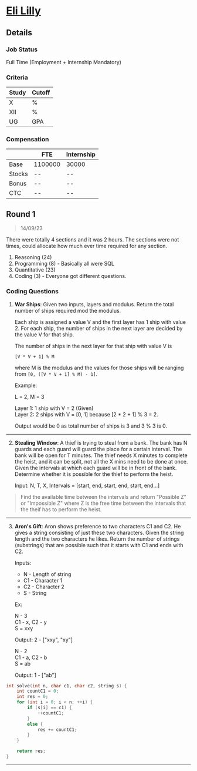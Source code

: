 # [Eli Lilly](https://www.lilly.com/)

## Details

### Job Status

Full Time (Employment + Internship Mandatory)

### Criteria

|Study|Cutoff|
|-----|------|
|X|%|
|XII|%|
|UG|GPA|

[comment]: # (Any other details go under this. This is a comment)

### Compensation

||FTE|Internship|
|--|-----|------|
|Base|1100000|30000|
|Stocks|--|--|
|Bonus|--|--|
|CTC|--|--|

[comment]: # (Details about the rounds go under this comment.)

## Round 1

> 14/09/23

[comment]: # (Summary of the sections and experience below this comment.)

There were totally 4 sections and it was 2 hours. The sections were not times, could allocate how much ever time required for any section.

1. Reasoning (24)
2. Programming (8) - Basically all were SQL
3. Quantitative (23)
4. Coding (3) - Everyone got different questions.

### Coding Questions

1. **War Ships**: Given two inputs, layers and modulus. Return the total number of ships required mod the modulus.

    Each ship is assigned a value V and the first layer has 1 ship with value 2. For each ship, the number of ships in the next layer are decided by the value V for that ship.

    The number of ships in the next layer for that ship with value V is

    `[V * V + 1] % M`

    where M is the modulus and the values for those ships will be ranging from `[0, ([V * V + 1] % M) - 1]`.

    Example:

    L = 2, M = 3

    Layer 1: 1 ship with V = 2 (Given)\
    Layer 2: 2 ships with V = [0, 1] because [2 * 2 + 1] % 3 = 2.

    Output would be 0 as total number of ships is 3 and 3 % 3 is 0.

[comment]: # (Add any resources or links or code to this question under this comment.)

---

2. **Stealing Window**: A thief is trying to steal from a bank. The bank has N guards and each guard will guard the place for a certain interval. The bank will be open for T minutes. The thief needs X minutes to complete the heist, and it can be split, not all the X mins need to be done at once. Given the intervals at which each guard will be in front of the bank. Determine whether it is possible for the thief to perform the heist.

    Input: N, T, X, Intervals = [start, end, start, end, start, end...]

> Find the available time between the intervals and return "Possible Z" or "Impossible Z" where Z is the free time between the intervals that the theif has to perform the heist.

[comment]: # (Add any resources or links or code to this question under this comment.)

---

3. **Aron's Gift**: Aron shows preference to two characters C1 and C2. He gives a string consisting of just these two characters. Given the string length and the two characters he likes. Return the number of strings (substrings) that are possible such that it starts with C1 and ends with C2.

    Inputs:
    - N - Length of string
    - C1 - Character 1
    - C2 - Character 2
    - S - String

    Ex:

    N - 3\
    C1 - x, C2 - y\
    S = xxy

    Output: 2 - ["xxy", "xy"]

    N - 2\
    C1 - a, C2 - b\
    S = ab

    Output: 1 - ["ab"]

[comment]: # (Add any resources or links or code to this question under this comment.)

```cpp
int solve(int n, char c1, char c2, string s) {
    int countC1 = 0;
    int res = 0;
    for (int i = 0; i < n; ++i) {
        if (s[i] == c1) {
            ++countC1;
        }
        else {
            res += countC1;
        }
    }

    return res;
}

```

---
